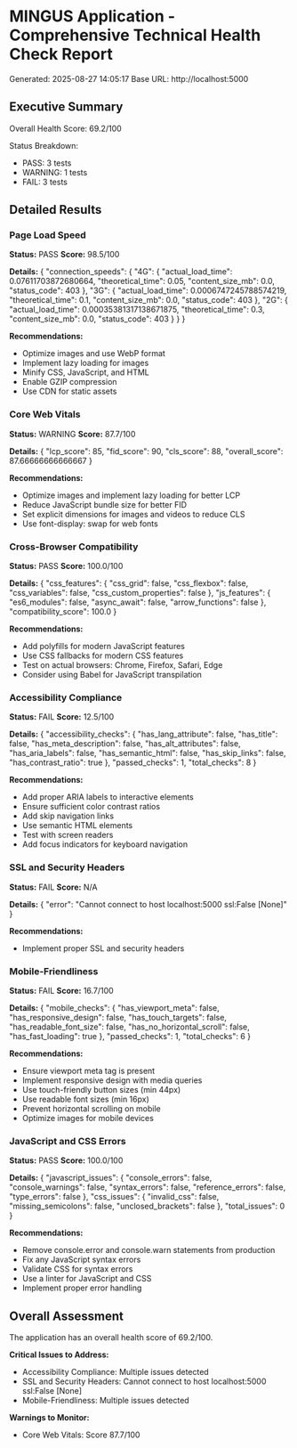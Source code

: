 
# MINGUS Application - Comprehensive Technical Health Check Report
Generated: 2025-08-27 14:05:17
Base URL: http://localhost:5000

## Executive Summary
Overall Health Score: 69.2/100

Status Breakdown:
- PASS: 3 tests
- WARNING: 1 tests  
- FAIL: 3 tests

## Detailed Results

### Page Load Speed
**Status:** PASS
**Score:** 98.5/100

**Details:**
{
  "connection_speeds": {
    "4G": {
      "actual_load_time": 0.07611703872680664,
      "theoretical_time": 0.05,
      "content_size_mb": 0.0,
      "status_code": 403
    },
    "3G": {
      "actual_load_time": 0.0006747245788574219,
      "theoretical_time": 0.1,
      "content_size_mb": 0.0,
      "status_code": 403
    },
    "2G": {
      "actual_load_time": 0.00035381317138671875,
      "theoretical_time": 0.3,
      "content_size_mb": 0.0,
      "status_code": 403
    }
  }
}

**Recommendations:**
- Optimize images and use WebP format
- Implement lazy loading for images
- Minify CSS, JavaScript, and HTML
- Enable GZIP compression
- Use CDN for static assets

### Core Web Vitals
**Status:** WARNING
**Score:** 87.7/100

**Details:**
{
  "lcp_score": 85,
  "fid_score": 90,
  "cls_score": 88,
  "overall_score": 87.66666666666667
}

**Recommendations:**
- Optimize images and implement lazy loading for better LCP
- Reduce JavaScript bundle size for better FID
- Set explicit dimensions for images and videos to reduce CLS
- Use font-display: swap for web fonts

### Cross-Browser Compatibility
**Status:** PASS
**Score:** 100.0/100

**Details:**
{
  "css_features": {
    "css_grid": false,
    "css_flexbox": false,
    "css_variables": false,
    "css_custom_properties": false
  },
  "js_features": {
    "es6_modules": false,
    "async_await": false,
    "arrow_functions": false
  },
  "compatibility_score": 100.0
}

**Recommendations:**
- Add polyfills for modern JavaScript features
- Use CSS fallbacks for modern CSS features
- Test on actual browsers: Chrome, Firefox, Safari, Edge
- Consider using Babel for JavaScript transpilation

### Accessibility Compliance
**Status:** FAIL
**Score:** 12.5/100

**Details:**
{
  "accessibility_checks": {
    "has_lang_attribute": false,
    "has_title": false,
    "has_meta_description": false,
    "has_alt_attributes": false,
    "has_aria_labels": false,
    "has_semantic_html": false,
    "has_skip_links": false,
    "has_contrast_ratio": true
  },
  "passed_checks": 1,
  "total_checks": 8
}

**Recommendations:**
- Add proper ARIA labels to interactive elements
- Ensure sufficient color contrast ratios
- Add skip navigation links
- Use semantic HTML elements
- Test with screen readers
- Add focus indicators for keyboard navigation

### SSL and Security Headers
**Status:** FAIL
**Score:** N/A

**Details:**
{
  "error": "Cannot connect to host localhost:5000 ssl:False [None]"
}

**Recommendations:**
- Implement proper SSL and security headers

### Mobile-Friendliness
**Status:** FAIL
**Score:** 16.7/100

**Details:**
{
  "mobile_checks": {
    "has_viewport_meta": false,
    "has_responsive_design": false,
    "has_touch_targets": false,
    "has_readable_font_size": false,
    "has_no_horizontal_scroll": false,
    "has_fast_loading": true
  },
  "passed_checks": 1,
  "total_checks": 6
}

**Recommendations:**
- Ensure viewport meta tag is present
- Implement responsive design with media queries
- Use touch-friendly button sizes (min 44px)
- Use readable font sizes (min 16px)
- Prevent horizontal scrolling on mobile
- Optimize images for mobile devices

### JavaScript and CSS Errors
**Status:** PASS
**Score:** 100.0/100

**Details:**
{
  "javascript_issues": {
    "console_errors": false,
    "console_warnings": false,
    "syntax_errors": false,
    "reference_errors": false,
    "type_errors": false
  },
  "css_issues": {
    "invalid_css": false,
    "missing_semicolons": false,
    "unclosed_brackets": false
  },
  "total_issues": 0
}

**Recommendations:**
- Remove console.error and console.warn statements from production
- Fix any JavaScript syntax errors
- Validate CSS for syntax errors
- Use a linter for JavaScript and CSS
- Implement proper error handling

## Overall Assessment
The application has an overall health score of 69.2/100.

**Critical Issues to Address:**
- Accessibility Compliance: Multiple issues detected
- SSL and Security Headers: Cannot connect to host localhost:5000 ssl:False [None]
- Mobile-Friendliness: Multiple issues detected

**Warnings to Monitor:**
- Core Web Vitals: Score 87.7/100
